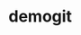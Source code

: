 # demogit
<!DOCTYPE html>
<html lang="en">
<head>
    <meta charset="UTF-8">
    <title>Title</title>
</head>
<body>
<script>
  class Temperature{
    celsius;
    constructor(celsius) {
      this.celsius = celsius;
    }
    fahrenheit(){
      return 9/5*this.celsius + 32;
    }
    kelvins(){
      return this.celsius + 273.15
    }
  }
  let temperature = new Temperature(25);
  let NewFahrenheit = temperature.fahrenheit();
  let NewKelvin = temperature.kelvins();
  document.write("Nhiệt độ K: " + NewKelvin + "<br>"
          + "Nhiệt độ F: " + NewFahrenheit)


</script>
</body>
</html>
